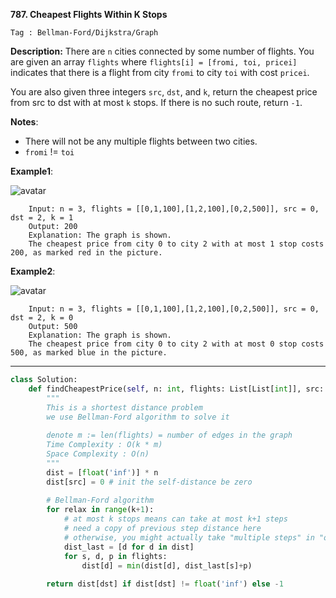 **787. Cheapest Flights Within K Stops**

```Tag : Bellman-Ford/Dijkstra/Graph```

**Description:**
There are ```n``` cities connected by some number of flights. You are given an array ```flights``` where ```flights[i] = [fromi, toi, pricei]``` indicates that there is a flight from city ```fromi``` to city ```toi``` with cost ```pricei```.

You are also given three integers ```src```, ```dst```, and ```k```, return the cheapest price from src to dst with at most ```k``` stops. If there is no such route, return ```-1```.

**Notes**:

+ There will not be any multiple flights between two cities.
+ ```fromi``` != ```toi```
 
**Example1**:

![avatar](Fig/787-E1.png)

        Input: n = 3, flights = [[0,1,100],[1,2,100],[0,2,500]], src = 0, dst = 2, k = 1
        Output: 200
        Explanation: The graph is shown.
        The cheapest price from city 0 to city 2 with at most 1 stop costs 200, as marked red in the picture.

**Example2**:

![avatar](Fig/787-E2.png)

        Input: n = 3, flights = [[0,1,100],[1,2,100],[0,2,500]], src = 0, dst = 2, k = 0
        Output: 500
        Explanation: The graph is shown.
        The cheapest price from city 0 to city 2 with at most 0 stop costs 500, as marked blue in the picture.

        
-----------

```python
class Solution:
    def findCheapestPrice(self, n: int, flights: List[List[int]], src: int, dst: int, k: int) -> int:
        """
        This is a shortest distance problem
        we use Bellman-Ford algorithm to solve it
        
        denote m := len(flights) = number of edges in the graph
        Time Complexity : O(k * m)
        Space Complexity : O(n)
        """
        dist = [float('inf')] * n
        dist[src] = 0 # init the self-distance be zero
        
        # Bellman-Ford algorithm
        for relax in range(k+1):
            # at most k stops means can take at most k+1 steps
            # need a copy of previous step distance here
            # otherwise, you might actually take "multiple steps" in "one step"
            dist_last = [d for d in dist]
            for s, d, p in flights:
                dist[d] = min(dist[d], dist_last[s]+p)
                
        return dist[dst] if dist[dst] != float('inf') else -1
```
